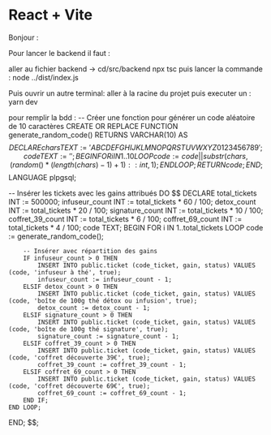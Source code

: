 # React + Vite

Bonjour :

Pour lancer le backend il faut :

aller au fichier backend -> cd/src/backend
npx tsc
puis lancer la commande  : node ../dist/index.js

Puis ouvrir un autre terminal:
aller à la racine du projet puis executer un :
yarn dev




pour remplir la bdd :
-- Créer une fonction pour générer un code aléatoire de 10 caractères
CREATE OR REPLACE FUNCTION generate_random_code() RETURNS VARCHAR(10) AS $$
DECLARE
    chars TEXT := 'ABCDEFGHIJKLMNOPQRSTUVWXYZ0123456789';
    code TEXT := '';
BEGIN
    FOR i IN 1..10 LOOP
        code := code || substr(chars, (random() * (length(chars)-1) + 1)::int, 1);
    END LOOP;
    RETURN code;
END;
$$ LANGUAGE plpgsql;

-- Insérer les tickets avec les gains attribués
DO
$$
DECLARE
    total_tickets INT := 500000;
    infuseur_count INT := total_tickets * 60 / 100;
    detox_count INT := total_tickets * 20 / 100;
    signature_count INT := total_tickets * 10 / 100;
    coffret_39_count INT := total_tickets * 6 / 100;
    coffret_69_count INT := total_tickets * 4 / 100;
    code TEXT;
BEGIN
    FOR i IN 1..total_tickets LOOP
        code := generate_random_code();

        -- Insérer avec répartition des gains
        IF infuseur_count > 0 THEN
            INSERT INTO public.ticket (code_ticket, gain, status) VALUES (code, 'infuseur à thé', true);
            infuseur_count := infuseur_count - 1;
        ELSIF detox_count > 0 THEN
            INSERT INTO public.ticket (code_ticket, gain, status) VALUES (code, 'boîte de 100g thé détox ou infusion', true);
            detox_count := detox_count - 1;
        ELSIF signature_count > 0 THEN
            INSERT INTO public.ticket (code_ticket, gain, status) VALUES (code, 'boîte de 100g thé signature', true);
            signature_count := signature_count - 1;
        ELSIF coffret_39_count > 0 THEN
            INSERT INTO public.ticket (code_ticket, gain, status) VALUES (code, 'coffret découverte 39€', true);
            coffret_39_count := coffret_39_count - 1;
        ELSIF coffret_69_count > 0 THEN
            INSERT INTO public.ticket (code_ticket, gain, status) VALUES (code, 'coffret découverte 69€', true);
            coffret_69_count := coffret_69_count - 1;
        END IF;
    END LOOP;
END;
$$;
